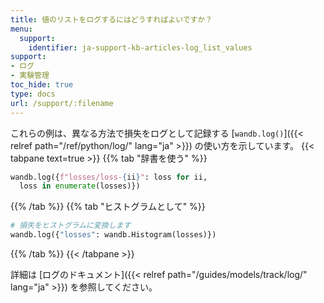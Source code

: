 ```yaml
---
title: 値のリストをログするにはどうすればよいですか？
menu:
  support:
    identifier: ja-support-kb-articles-log_list_values
support:
- ログ
- 実験管理
toc_hide: true
type: docs
url: /support/:filename
---
```


これらの例は、異なる方法で損失をログとして記録する [`wandb.log()`]({{< relref path="/ref/python/log/" lang="ja" >}}) の使い方を示しています。
{{< tabpane text=true >}}
{{% tab "辞書を使う" %}}
```python
wandb.log({f"losses/loss-{ii}": loss for ii, 
  loss in enumerate(losses)})
```
{{% /tab %}}
{{% tab "ヒストグラムとして" %}}
```python
# 損失をヒストグラムに変換します
wandb.log({"losses": wandb.Histogram(losses)})  
```
{{% /tab %}}
{{< /tabpane >}}

詳細は [ログのドキュメント]({{< relref path="/guides/models/track/log/" lang="ja" >}}) を参照してください。